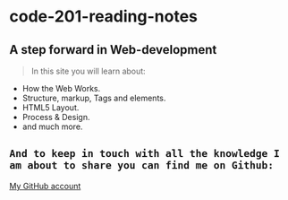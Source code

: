 # code-201-reading-notes
## A step forward in Web-development 

> In this site you will learn about:
* How the Web Works.
* Structure, markup, Tags and elements.
* HTML5 Layout.
* Process & Design. 
* and much more.

## `And to keep in touch with all the knowledge I am about to share you can find me on Github:`

 [My GitHub account](https://github.com/Omar-Alhalaika)